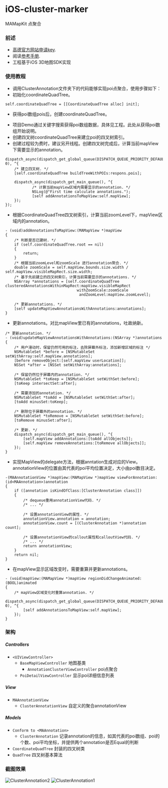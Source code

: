 iOS-cluster-marker
========================

MAMapKit 点聚合

### 前述

- [高德官方网站申请key](http://id.amap.com/?ref=http%3A%2F%2Fapi.amap.com%2Fkey%2F).
- 阅读[参考手册](http://api.amap.com/Public/reference/iOS%20API%20v2_3D/).
- 工程基于iOS 3D地图SDK实现

### 使用教程

- 调用ClusterAnnotation文件夹下的代码能够实现poi点聚合，使用步骤如下：
- 初始化coordinateQuadTree。
```objc
self.coordinateQuadTree = [[CoordinateQuadTree alloc] init];
```
- 获得poi数组pois后，创建coordinateQuadTree。
 * 项目Demo通过关键字搜索获得poi数组数据，具体见工程。此处从获得poi数组开始说明。
 * 创建四叉树coordinateQuadTree来建立poi的四叉树索引。
 * 创建过程较为费时，建议另开线程。创建四叉树完成后，计算当前mapView下需要显示的annotation。
```objc
dispatch_async(dispatch_get_global_queue(DISPATCH_QUEUE_PRIORITY_DEFAULT, 0), ^{
    /* 建立四叉树. */
    [self.coordinateQuadTree buildTreeWithPOIs:respons.pois];
        
    dispatch_async(dispatch_get_main_queue(), ^{
            /* 计算当前mapView区域内需要显示的annotation. */
            NSLog(@"First time calculate annotations.");
            [self addAnnotationsToMapView:self.mapView];
    });
});
```

- 根据CoordinateQuadTree四叉树索引，计算当前zoomLevel下，mapView区域内的annotation。
```objc
- (void)addAnnotationsToMapView:(MAMapView *)mapView
{
    /* 判断是否已建树. */
    if (self.coordinateQuadTree.root == nil)
    {
        return;
    }
    /* 根据当前zoomLevel和zoomScale 进行annotation聚合. */
    double zoomScale = self.mapView.bounds.size.width / self.mapView.visibleMapRect.size.width;
    /* 基于先前建立的四叉树索引，计算当前需要显示的annotations. */
    NSArray *annotations = [self.coordinateQuadTree clusteredAnnotationsWithinMapRect:mapView.visibleMapRect
                                withZoomScale:zoomScale
                                 andZoomLevel:mapView.zoomLevel];
   
    /* 更新annotations. */
    [self updateMapViewAnnotationsWithAnnotations:annotations];
}
```
- 更新annotations。对比mapView里已有的annotations，吐故纳新。
```objc
/* 更新annotation. */
- (void)updateMapViewAnnotationsWithAnnotations:(NSArray *)annotations
{
    /* 用户滑动时，保留仍然可用的标注，去除屏幕外标注，添加新增区域的标注 */
    NSMutableSet *before = [NSMutableSet setWithArray:self.mapView.annotations];
    [before removeObject:[self.mapView userLocation]];
    NSSet *after = [NSSet setWithArray:annotations];
    
    /* 保留仍然位于屏幕内的annotation. */
    NSMutableSet *toKeep = [NSMutableSet setWithSet:before];
    [toKeep intersectSet:after];
    
    /* 需要添加的annotation. */
    NSMutableSet *toAdd = [NSMutableSet setWithSet:after];
    [toAdd minusSet:toKeep];
    
    /* 删除位于屏幕外的annotation. */
    NSMutableSet *toRemove = [NSMutableSet setWithSet:before];
    [toRemove minusSet:after];
    
    /* 更新. */
    dispatch_async(dispatch_get_main_queue(), ^{
        [self.mapView addAnnotations:[toAdd allObjects]];
        [self.mapView removeAnnotations:[toRemove allObjects]];
    });
}
```
- 实现MapView的delegate方法，根据anntation生成对应的View。annotationView的位置由其代表的poi平均位置决定，大小由poi数目决定。
```objc
-(MAAnnotationView *)mapView:(MAMapView *)mapView viewForAnnotation:(id<MAAnnotation>)annotation
{
    if ([annotation isKindOfClass:[ClusterAnnotation class]])
    {
        /* dequeue重用annotationView代码. */
        /* ... */
        
        /* 设置annotationView的属性. */
        annotationView.annotation = annotation;
        annotationView.count = [(ClusterAnnotation *)annotation count];
        
        /* 设置annotationView的callout属性和calloutView代码. */
        /* ... */
        return annotationView;
    }
    return nil;
}
```

- 在mapView显示区域改变时，需要重算并更新annotations。
```obj
- (void)mapView:(MAMapView *)mapView regionDidChangeAnimated:(BOOL)animated
{
    /* mapView区域变化时重算annotation. */
    dispatch_async(dispatch_get_global_queue(DISPATCH_QUEUE_PRIORITY_DEFAULT, 0), ^{
        [self addAnnotationsToMapView:self.mapView];
    });
}
```


### 架构

##### Controllers
- `<UIViewController>`
  * `BaseMapViewController` 地图基类
    - `AnnotationClusterViewController` poi点聚合
  * `PoiDetailViewController` 显示poi详细信息列表

##### View

* `MAAnnotationView`
  - `ClusterAnnotationView` 自定义的聚合annotationView

##### Models

* `Conform to <MAAnnotation>`
  - `ClusterAnnotation` 记录annotation的信息，如其代表的poi数组、poi的个数、poi平均坐标，并提供两个annotation是否Equal的判断
* `CoordinateQuadTree` 封装的四叉树类
* `QuadTree` 四叉树基本算法

### 截图效果

![ClusterAnnotation2](https://raw.githubusercontent.com/cysgit/iOS_3D_ClusterAnnotation/master/iOS_3D_ClusterAnnotation/Resources/ClusterAnnotation2.png)
![ClusterAnnotation1](https://raw.githubusercontent.com/cysgit/iOS_3D_ClusterAnnotation/master/iOS_3D_ClusterAnnotation/Resources/ClusterAnnotation1.png)
